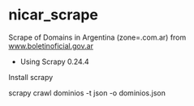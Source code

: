 nicar_scrape
============

Scrape of Domains in Argentina (zone=.com.ar) from www.boletinoficial.gov.ar

* Using Scrapy 0.24.4

Install scrapy

scrapy crawl dominios -t json -o dominios.json
